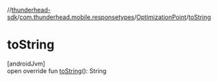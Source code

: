 //[thunderhead-sdk](../../../index.md)/[com.thunderhead.mobile.responsetypes](../index.md)/[OptimizationPoint](index.md)/[toString](to-string.md)

# toString

[androidJvm]\
open override fun [toString](to-string.md)(): String
